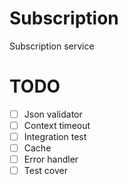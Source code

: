 # Subscription
Subscription service

# TODO
- [ ] Json validator
- [ ] Context timeout
- [ ] Integration test
- [ ] Cache
- [ ] Error handler
- [ ] Test cover
